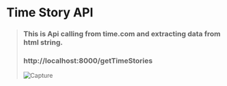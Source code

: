 # Time Story API

>### This is Api calling from time.com and extracting data from html string.
>### http://localhost:8000/getTimeStories
>
>![Capture](https://github.com/anmol0001/TimeApi/assets/78845555/465e4305-9e01-4138-9dbf-c0b5dfb2e8d4)




